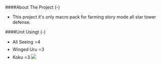 ####About The Project (-)

* This project it's only macro pack for farming story mode all star tower defense.

####Unit Usingt (-)
* All Seeing ⭐4
* Winged Uru ⭐3
* Koku ⭐3
![](https://cdn.discordapp.com/attachments/870201487458979910/970085087452479508/unknown.png)
